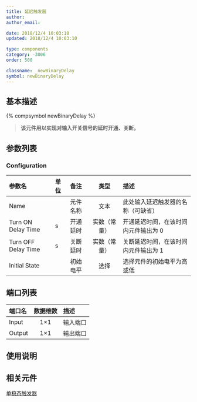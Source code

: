 ```yaml
---
title: 延迟触发器
author:
author_email:

date: 2018/12/4 10:03:10
updated: 2018/12/4 10:03:10

type: components
category: -3006
order: 500

classname: _newBinaryDelay
symbol: newBinaryDelay
---
```


## 基本描述

{% compsymbol newBinaryDelay %}

> **该元件用以实现对输入开关信号的延时开通、关断。**

## 参数列表

### Configuration

| 参数名              | 单位 | 备注     |     类型     | 描述                                 |
| :------------------ | :--- | :------- | :----------: | :----------------------------------- |
| Name                |      | 元件名称 |     文本     | 此处输入延迟触发器的名称（可缺省）   |
| Turn ON Delay Time  | s    | 开通延时 | 实数（常量） | 开通延迟时间，在该时间内元件输出为 0 |
| Turn OFF Delay Time | s    | 关断延时 | 实数（常量） | 关断延迟时间，在该时间内元件输出为 1 |
| Initial State       |      | 初始电平 |     选择     | 选择元件的初始电平为高或低           |

## 端口列表

| 端口名 | 数据维数 | 描述     |
| :----- | :------: | :------- |
| Input  |   1×1    | 输入端口 |
| Output |   1×1    | 输出端口 |

## 使用说明

## 相关元件

[单稳态触发器](comp_newMonoStable.html)
